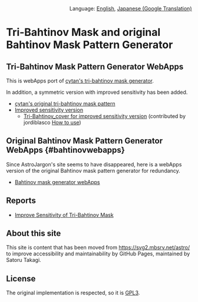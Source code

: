 <p align="right">Language: <a href="https://satakagi.github.io/tribahtinovWebApps/">English</a>, <a href="https://translate.google.co.jp/translate?sl=en&tl=ja&u=https%3A%2F%2Fsatakagi.github.io%2FtribahtinovWebApps%2F">Japanese (Google Translation)</a></p>

# Tri-Bahtinov Mask and original Bahtinov Mask Pattern Generator

## Tri-Bahtinov Mask Pattern Generator WebApps

This is webApps port of [cytan's tri-bahtinov mask generator](https://github.com/cytan299/tribahtinov/).

In addition, a symmetric version with improved sensitivity has been added.

* [cytan's original tri-bahtinov mask pattern](https://satakagi.github.io/tribahtinovWebApps/Tri-Bahtinov.html)
* [Improved sensitivity version](https://satakagi.github.io/tribahtinovWebApps/Tri-Bahtinov_symmetric.html)
  * [Tri-Bahtinov_cover for improved sensitivity version](https://satakagi.github.io/tribahtinovWebApps/Tri-Bahtinov_cover.html) (contributed by jordiblasco [How to use](https://www.cloudynights.com/topic/536410-a-tri-bahtinov-mask-for-sct-collimation-and-focusing/?p=10370496))

## Original Bahtinov Mask Pattern Generator WebApps {#bahtinovwebapps}
Since AstroJargon's site seems to have disappeared, here is a webApps version of the original Bahtinov mask pattern generator for redundancy.

* [Bahtinov mask generator webApps](https://satakagi.github.io/tribahtinovWebApps/Bahtinov.html)

## Reports
* [Improve Sensitivity of Tri-Bahtinov Mask](reports/improveSensitivity.html)

## About this site
This site is content that has been moved from https://svg2.mbsrv.net/astro/ to improve accessibility and maintainability by GitHub Pages, maintained by Satoru Takagi.

## License
The original implementation is respected, so it is [GPL3](LICENSE).
